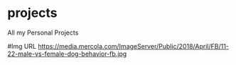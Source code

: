 # projects
All my Personal Projects

#Img URL
https://media.mercola.com/ImageServer/Public/2018/April/FB/11-22-male-vs-female-dog-behavior-fb.jpg
